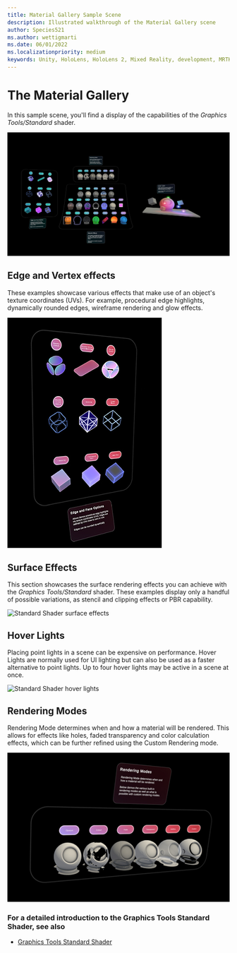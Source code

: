 ```yaml
---
title: Material Gallery Sample Scene
description: Illustrated walkthrough of the Material Gallery scene
author: Species521
ms.author: wettigmarti
ms.date: 06/01/2022
ms.localizationpriority: medium
keywords: Unity, HoloLens, HoloLens 2, Mixed Reality, development, MRTK, Graphics Tools, MRGT, MR Graphics Tools, Standard Shader, Animation
---
```


# The Material Gallery

In this sample scene, you'll find a display of the capabilities of the *Graphics Tools/Standard* shader.

![Standard Shader sample scene](images/SampleScenes/materialGallery_01.JPG)
    

## Edge and Vertex effects

These examples showcase various effects that make use of an object's texture coordinates (UVs). For example, procedural edge highlights, dynamically rounded edges, wireframe rendering and glow effects.

![Standard Shader edge and vertex effects](images/SampleScenes/edge_vertex_effects_01.jpg)

## Surface Effects

This section showcases the surface rendering effects you can achieve with the *Graphics Tools/Standard*  shader.
These examples display only a handful of possible variations, as stencil and clipping effects or PBR capability.

![Standard Shader surface effects](images/SampleScenes/materialGallery_sample_01.gif)

## Hover Lights

Placing point lights in a scene can be expensive on performance.
Hover Lights are normally used for UI lighting but can also be used as a faster alternative to point lights.
Up to four hover lights may be active in a scene at once.

![Standard Shader hover lights](images/SampleScenes/hoverLight_sample_01.gif)

## Rendering Modes

Rendering Mode determines when and how a material will be rendered.
This allows for effects like holes, faded transparency and color calculation effects, which can be further refined using the Custom Rendering mode.

![Standard Shader rendering modes](images/SampleScenes/renderModes_sample_01.jpg)

### For a detailed introduction to the Graphics Tools Standard Shader, see also

* [Graphics Tools Standard Shader](../standard-shader.md)